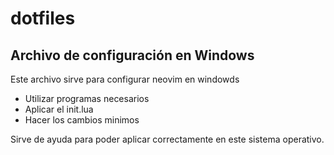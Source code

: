 # dotfiles
## Archivo de configuración en Windows
Este archivo sirve para configurar neovim en windowds
* Utilizar programas necesarios
* Aplicar el init.lua
* Hacer los cambios minimos

Sirve de ayuda para poder aplicar correctamente en este sistema operativo.
